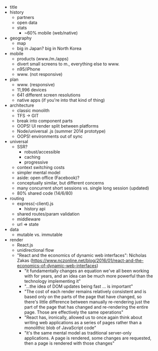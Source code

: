 - title
- history
  - partners
  - open data
  - stats
    - ~60% mobile (web/native)
- geography 
  - map
  - big in Japan? big in North Korea
- mobile
  - products (www./m./apps)
  - divert small screens to m., everything else to www.
  - n95/iPhone
  - www. (not responsive)
- plan
  - www. (responsive)
  - 11,996 devices
  - 641 different screen resolutions
  - native apps (if you're into that kind of thing)
- architecture
  - classic monolith
  - TFS -> GIT
  - break into component parts
  - OOPS! UI render split between platforms
  - Node/universal .js (summer 2014 prototype)
  - OOPS! environments out of sync
- universal
  - SSR?
    - robust/accessible
    - caching
    - progressive
  - context switching costs
  - simpler mental model
  - aside: open office (Facebook)?
  - conceptually similar, but different concerns
  - many concurrent short sessions vs. single long session (updated)
  - 80% shared code (14/6/80)
- routing
  - express(-client).js
    - history api
  - shared routes/param validation
  - middleware
  - url => state
- data
  - mutable vs. immutable
- render
  - React.js
  - unidirectional flow
  - "React and the economics of dynamic web interfaces": Nicholas Zakas (https://www.nczonline.net/blog/2016/01/react-and-the-economics-of-dynamic-web-interfaces)
    - "it fundamentally changes an equation we've all been working with for years, and an idea can be much more powerful than the technology implementing it"
    - "...the idea of DOM updates being fast ... is important"
    - "The cost of each render remains relatively consistent and is based only on the parts of the page that have changed, so there's little difference between manually re-rendering just the part of the page that has changed and re-rendering the entire page. Those are effectively the same operations"
    - "React has, ironically, allowed us to once again think about writing web applications as a series of pages rather than a monolithic blob of JavaScript code"
    - "it's the same mental model as traditional server-only applications. A page is rendered, some changes are requested, then a page is rendered with those changes"
